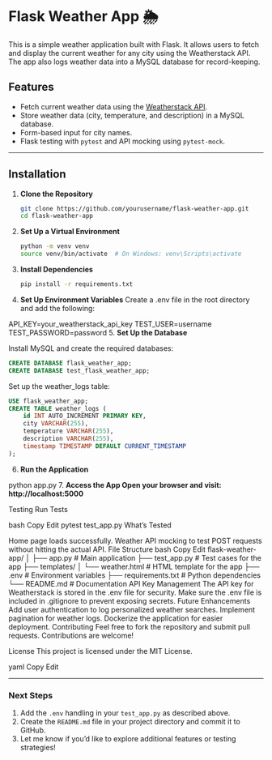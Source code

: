 # Flask Weather App 🌦️

This is a simple weather application built with Flask. It allows users to fetch and display the current weather for any city using the Weatherstack API. The app also logs weather data into a MySQL database for record-keeping.

## Features

- Fetch current weather data using the [Weatherstack API](https://weatherstack.com/).
- Store weather data (city, temperature, and description) in a MySQL database.
- Form-based input for city names.
- Flask testing with `pytest` and API mocking using `pytest-mock`.

---

## Installation

1. **Clone the Repository**
   ```bash
   git clone https://github.com/yourusername/flask-weather-app.git
   cd flask-weather-app
   ```
2. **Set Up a Virtual Environment**

    ```bash
    python -m venv venv
    source venv/bin/activate  # On Windows: venv\Scripts\activate
    ```
3. **Install Dependencies**

    ```bash
    pip install -r requirements.txt
    ```
4. **Set Up Environment Variables** Create a .env file in the root directory and add the following:


API_KEY=your_weatherstack_api_key
TEST_USER=username
TEST_PASSWORD=password
5. **Set Up the Database**

Install MySQL and create the required databases:
~~~~sql
CREATE DATABASE flask_weather_app;
CREATE DATABASE test_flask_weather_app;
~~~~
Set up the weather_logs table:
~~~~sql
USE flask_weather_app;
CREATE TABLE weather_logs (
    id INT AUTO_INCREMENT PRIMARY KEY,
    city VARCHAR(255),
    temperature VARCHAR(255),
    description VARCHAR(255),
    timestamp TIMESTAMP DEFAULT CURRENT_TIMESTAMP
);
~~~~
6. **Run the Application**


python app.py
7. **Access the App Open your browser and visit: http://localhost:5000**

Testing
Run Tests

bash
Copy
Edit
pytest test_app.py
What’s Tested

Home page loads successfully.
Weather API mocking to test POST requests without hitting the actual API.
File Structure
bash
Copy
Edit
flask-weather-app/
│
├── app.py                  # Main application
├── test_app.py             # Test cases for the app
├── templates/
│   └── weather.html        # HTML template for the app
├── .env                    # Environment variables
├── requirements.txt        # Python dependencies
└── README.md               # Documentation
API Key Management
The API key for Weatherstack is stored in the .env file for security.
Make sure the .env file is included in .gitignore to prevent exposing secrets.
Future Enhancements
Add user authentication to log personalized weather searches.
Implement pagination for weather logs.
Dockerize the application for easier deployment.
Contributing
Feel free to fork the repository and submit pull requests. Contributions are welcome!

License
This project is licensed under the MIT License.

yaml
Copy
Edit

---

### **Next Steps**
1. Add the `.env` handling in your `test_app.py` as described above.
2. Create the `README.md` file in your project directory and commit it to GitHub.
3. Let me know if you’d like to explore additional features or testing strategies!
